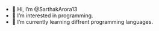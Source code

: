 - 👋 Hi, I’m @SarthakArora13
- 👀 I’m interested in programming.
- 🌱 I’m currently learning diffrent programming languages.

<!---
SarthakArora13/SarthakArora13 is a ✨ special ✨ repository because its `README.md` (this file) appears on your GitHub profile.
You can click the Preview link to take a look at your changes.
--->
